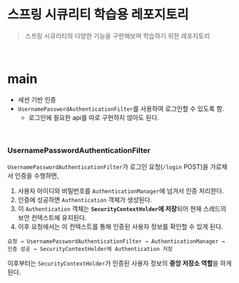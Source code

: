 # 스프링 시큐리티 학습용 레포지토리

> 스프링 시큐리티의 다양한 기능을 구현해보며 학습하기 위한 레포지토리

<br>

# main

* 세션 기반 인증
* `UsernamePasswordAuthenticationFilter`를 사용하여 로그인할 수 있도록 함.
     * 로그인에 필요한 api를 따로 구현하지 않아도 된다.

<br>

### UsernamePasswordAuthenticationFilter
`UsernamePasswordAuthenticationFilter`가 로그인 요청(`/login` POST)을 가로채서 인증을 수행하면,

1. 사용자 아이디와 비밀번호를 `AuthenticationManager`에 넘겨서 인증 처리한다.
2. 인증에 성공하면 `Authentication` 객체가 생성된다.
3. 이 `Authentication` 객체는 **`SecurityContextHolder`에 저장**되어 현재 스레드의 보안 컨텍스트에 유지된다.
4. 이후 요청에서는 이 컨텍스트를 통해 인증된 사용자 정보를 확인할 수 있게 된다.


```plaintext
요청 → UsernamePasswordAuthenticationFilter → AuthenticationManager → 인증 성공 → SecurityContextHolder에 Authentication 저장
```

이후부터는 `SecurityContextHolder`가 인증된 사용자 정보의 **중앙 저장소 역할**을 하게 된다.
